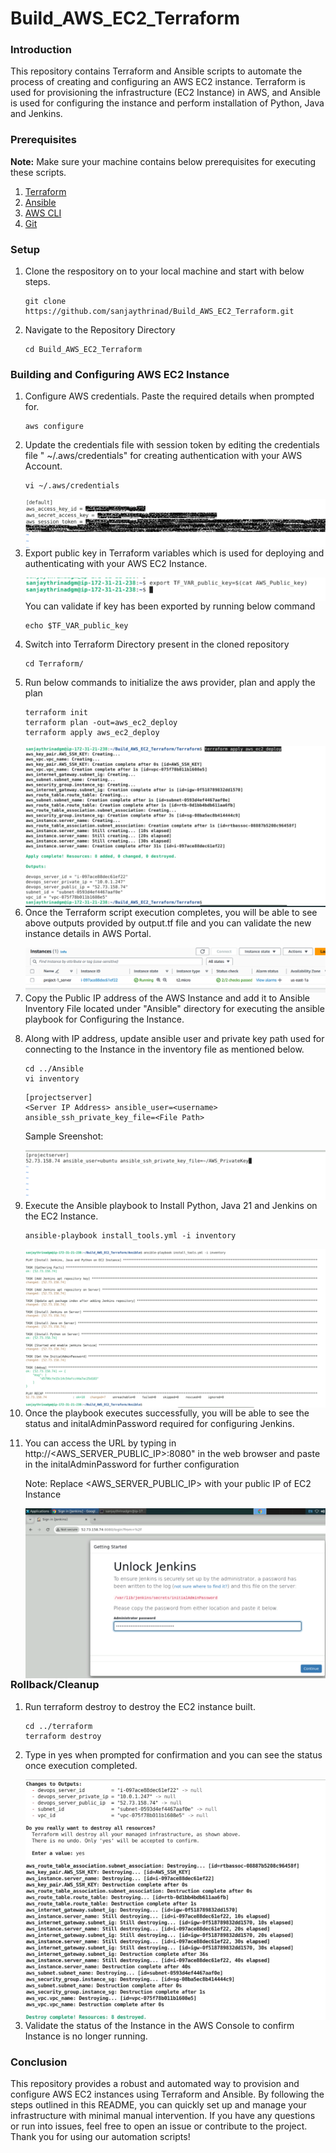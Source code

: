 # Build_AWS_EC2_Terraform

<h3>Introduction</h3>
This repository contains Terraform and Ansible scripts to automate the process of creating and configuring an AWS EC2 instance. Terraform is used for provisioning the infrastructure (EC2 Instance) in AWS, and Ansible is used for configuring the instance and perform installation of Python, Java and Jenkins.

<h3>Prerequisites</h3>
<b>Note:</b> Make sure your machine contains below prerequisites for executing these scripts.

1. [Terraform](https://docs.ansible.com/ansible/latest/installation_guide/intro_installation.html)
2. [Ansible](https://developer.hashicorp.com/terraform/tutorials/aws-get-started/install-cli)
3. [AWS CLI](https://docs.aws.amazon.com/cli/latest/userguide/getting-started-install.html)
4. [Git](https://git-scm.com/downloads)

<h3>Setup</h3>

1. Clone the respository on to your local machine and start with below steps.

    ```
    git clone https://github.com/sanjaythrinad/Build_AWS_EC2_Terraform.git
    ```

2. Navigate to the Repository Directory

    ```
    cd Build_AWS_EC2_Terraform
    ```

<h3>Building and Configuring AWS EC2 Instance</h3>

1. Configure AWS credentials. Paste the required details when prompted for.

    ```
    aws configure
    ```

2. Update the credentials file with session token by editing the credentials file  " ~/.aws/credentials" for creating authentication with your AWS Account. 
    
    ```
    vi ~/.aws/credentials
    ```

    <img src="screenshots/aws_secret_keys.png" align="left"/><br>


3. Export public key in Terraform variables which is used for deploying and authenticating with your AWS EC2 Instance.  

    <img src="screenshots/export_pub_key.png" align="left"/><br>

    You can validate if key has been exported by running below command

    ```
    echo $TF_VAR_public_key
    ```

4. Switch into Terraform Directory present in the cloned repository

    ```
    cd Terraform/
    ```


5. Run below commands to initialize the aws provider, plan and apply the plan
    
    ```
    terraform init
    terraform plan -out=aws_ec2_deploy
    terraform apply aws_ec2_deploy
    ```

    <img src="screenshots/terraform_run_out.png" align="left"/><br>


6. Once the Terraform script execution completes, you will be able to see above outputs provided by output.tf file and you can validate the new instance details in AWS Portal. 

    <img src="screenshots/aws_ec2_console.png" align="left"/><br>


7. Copy the Public IP address of the AWS Instance and add it to Ansible Inventory File located under "Ansible" directory for executing the ansible playbook for Configuring the Instance.


8. Along with IP address, update ansible user and private key path used for connecting to the Instance in the inventory file as mentioned below.

    ```
    cd ../Ansible
    vi inventory
    ```

    ```
    [projectserver]
    <Server IP Address> ansible_user=<username> ansible_ssh_private_key_file=<File Path>
    ```
    Sample Sreenshot:

    <img src="screenshots/ansible_inventory_sample.png" align="left"/><br>


9. Execute the Ansible playbook to Install Python, Java 21 and Jenkins on the EC2 Instance.

    ```
    ansible-playbook install_tools.yml -i inventory
    ```

    <img src="screenshots/ansible_run_out.png" align="left"/><br>


10. Once the playbook executes successfully, you will be able to see the status and initalAdminPassword required for configuring Jenkins.


11. You can access the URL by typing in http://<AWS_SERVER_PUBLIC_IP>:8080" in the web browser and paste in the initalAdminPassword for further configuration
    
    Note: Replace <AWS_SERVER_PUBLIC_IP> with your public IP of EC2 Instance

    <img src="screenshots/jenkins_demo.png" align="left"/><br>


<h3>Rollback/Cleanup</h3>

1. Run terraform destroy to destroy the EC2 instance built.

    ```
    cd ../terraform
    terraform destroy
    ```


2. Type in yes when prompted for confirmation and you can see the status once execution completed.

    <img src="screenshots/destroy_instance.png" align="left"/><br>


3. Validate the status of the Instance in the AWS Console to confirm Instance is no longer running.


<h3>Conclusion</h3>

This repository provides a robust and automated way to provision and configure AWS EC2 instances using Terraform and Ansible. By following the steps outlined in this README, you can quickly set up and manage your infrastructure with minimal manual intervention. If you have any questions or run into issues, feel free to open an issue or contribute to the project. Thank you for using our automation scripts!